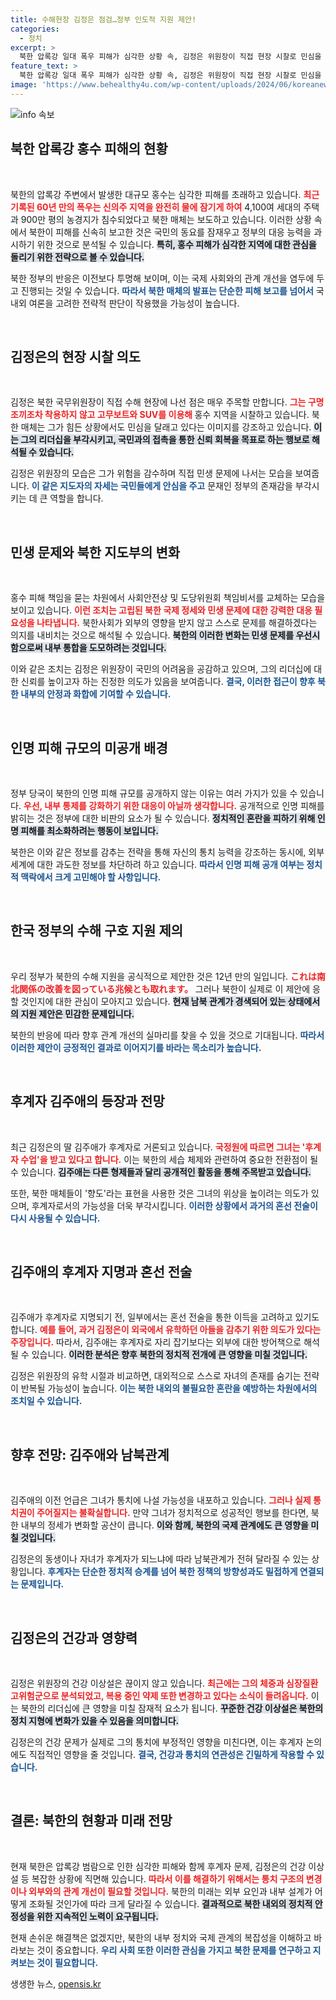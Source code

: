 ```yaml
---
title: 수해현장 김정은 점검…정부 인도적 지원 제안!
categories:
  - 정치
excerpt: >
  북한 압록강 일대 폭우 피해가 심각한 상황 속, 김정은 위원장이 직접 현장 시찰로 민심을 달래고 있습니다. 후계자로 김주애가 거론되며, 북한의 향후 행보에 시선이 쏠리고 있습니다. 과연 이 사태가 남북관계에 어떤 변화를 가져올지 주목됩니다.
feature_text: >
  북한 압록강 일대 폭우 피해가 심각한 상황 속, 김정은 위원장이 직접 현장 시찰로 민심을 달래고 있습니다. 후계자로 김주애가 거론되며, 북한의 향후 행보에 시선이 쏠리고 있습니다. 과연 이 사태가 남북관계에 어떤 변화를 가져올지 주목됩니다.
image: 'https://www.behealthy4u.com/wp-content/uploads/2024/06/koreanews.jpg'
---
```


<p><img src="https://www.behealthy4u.com/wp-content/uploads/2024/06/koreanews.jpg" alt="info 속보" /></p>

<h2 data-ke-size="size26">북한 압록강 홍수 피해의 현황</h2>

<p data-ke-size="size16">&nbsp;</p>

<p>북한의 압록강 주변에서 발생한 대규모 홍수는 심각한 피해를 초래하고 있습니다. <b><span style="color: #ee2323;">최근 기록된 60년 만의 폭우는 신의주 지역을 완전히 물에 잠기게 하여</span></b> 4,100여 세대의 주택과 900만 평의 농경지가 침수되었다고 북한 매체는 보도하고 있습니다. 이러한 상황 속에서 북한이 피해를 신속히 보고한 것은 국민의 동요를 잠재우고 정부의 대응 능력을 과시하기 위한 것으로 분석될 수 있습니다. <b><span style="background-color: #21538527;">특히, 홍수 피해가 심각한 지역에 대한 관심을 돌리기 위한 전략으로 볼 수 있습니다.</span></b></p>

<p>북한 정부의 반응은 이전보다 투명해 보이며, 이는 국제 사회와의 관계 개선을 염두에 두고 진행되는 것일 수 있습니다. <b><span style="color: #1a5490;">따라서 북한 매체의 발표는 단순한 피해 보고를 넘어서</span></b> 국내외 여론을 고려한 전략적 판단이 작용했을 가능성이 높습니다.</p>

<p data-ke-size="size16">&nbsp;</p>

<h2 data-ke-size="size26">김정은의 현장 시찰 의도</h2>

<p data-ke-size="size16">&nbsp;</p>

<p>김정은 북한 국무위원장이 직접 수해 현장에 나선 점은 매우 주목할 만합니다. <b><span style="color: #ee2323;">그는 구명조끼조차 착용하지 않고 고무보트와 SUV를 이용해 </span></b>홍수 지역을 시찰하고 있습니다. 북한 매체는 그가 힘든 상황에서도 민심을 달래고 있다는 이미지를 강조하고 있습니다. <b><span style="background-color: #21538527;">이는 그의 리더십을 부각시키고, 국민과의 접촉을 통한 신뢰 회복을 목표로 하는 행보로 해석될 수 있습니다.</span></b></p>

<p>김정은 위원장의 모습은 그가 위험을 감수하며 직접 민생 문제에 나서는 모습을 보여줍니다. <b><span style="color: #1a5490;">이 같은 지도자의 자세는 국민들에게 안심을 주고</span></b> 문재인 정부의 존재감을 부각시키는 데 큰 역할을 합니다.</p>

<p data-ke-size="size16">&nbsp;</p>

<h2 data-ke-size="size26">민생 문제와 북한 지도부의 변화</h2>

<p data-ke-size="size16">&nbsp;</p>

<p>홍수 피해 책임을 묻는 차원에서 사회안전상 및 도당위원회 책임비서를 교체하는 모습을 보이고 있습니다. <b><span style="color: #ee2323;">이런 조치는 고립된 북한 국제 정세와 민생 문제에 대한 강력한 대응 필요성을 나타냅니다.</span></b> 북한사회가 외부의 영향을 받지 않고 스스로 문제를 해결하겠다는 의지를 내비치는 것으로 해석될 수 있습니다. <b><span style="background-color: #21538527;">북한의 이러한 변화는 민생 문제를 우선시 함으로써 내부 통합을 도모하려는 것입니다.</span></b></p>

<p>이와 같은 조치는 김정은 위원장이 국민의 어려움을 공감하고 있으며, 그의 리더십에 대한 신뢰를 높이고자 하는 진정한 의도가 있음을 보여줍니다. <b><span style="color: #1a5490;">결국, 이러한 접근이 향후 북한 내부의 안정과 화합에 기여할 수 있습니다.</span></b></p>

<p data-ke-size="size16">&nbsp;</p>

<h2 data-ke-size="size26">인명 피해 규모의 미공개 배경</h2>

<p data-ke-size="size16">&nbsp;</p>

<p>정부 당국이 북한의 인명 피해 규모를 공개하지 않는 이유는 여러 가지가 있을 수 있습니다. <b><span style="color: #ee2323;">우선, 내부 통제를 강화하기 위한 대응이 아닐까 생각합니다.</span></b> 공개적으로 인명 피해를 밝히는 것은 정부에 대한 비판의 요소가 될 수 있습니다. <b><span style="background-color: #21538527;">정치적인 혼란을 피하기 위해 인명 피해를 최소화하려는 행동이 보입니다.</span></b></p>

<p>북한은 이와 같은 정보를 감추는 전략을 통해 자신의 통치 능력을 강조하는 동시에, 외부 세계에 대한 과도한 정보를 차단하려 하고 있습니다. <b><span style="color: #1a5490;">따라서 인명 피해 공개 여부는 정치적 맥락에서 크게 고민해야 할 사항입니다.</span></b></p>

<p data-ke-size="size16">&nbsp;</p>

<h2 data-ke-size="size26">한국 정부의 수해 구호 지원 제의</h2>

<p data-ke-size="size16">&nbsp;</p>

<p>우리 정부가 북한의 수해 지원을 공식적으로 제안한 것은 12년 만의 일입니다. <b><span style="color: #ee2323;">これは南北関係の改善を図っている兆候とも取れます。</span></b> 그러나 북한이 실제로 이 제안에 응할 것인지에 대한 관심이 모아지고 있습니다. <b><span style="background-color: #21538527;">현재 남북 관계가 경색되어 있는 상태에서의 지원 제안은 민감한 문제입니다.</span></b></p>

<p>북한의 반응에 따라 향후 관계 개선의 실마리를 찾을 수 있을 것으로 기대됩니다. <b><span style="color: #1a5490;">따라서 이러한 제안이 긍정적인 결과로 이어지기를 바라는 목소리가 높습니다.</span></b></p>

<p data-ke-size="size16">&nbsp;</p>

<h2 data-ke-size="size26">후계자 김주애의 등장과 전망</h2>

<p data-ke-size="size16">&nbsp;</p>

<p>최근 김정은의 딸 김주애가 후계자로 거론되고 있습니다. <b><span style="color: #ee2323;">국정원에 따르면 그녀는 '후계자 수업'을 받고 있다고 합니다.</span></b> 이는 북한의 세습 체제와 관련하여 중요한 전환점이 될 수 있습니다. <b><span style="background-color: #21538527;">김주애는 다른 형제들과 달리 공개적인 활동을 통해 주목받고 있습니다.</span></b></p>

<p>또한, 북한 매체들이 '향도'라는 표현을 사용한 것은 그녀의 위상을 높이려는 의도가 있으며, 후계자로서의 가능성을 더욱 부각시킵니다. <b><span style="color: #1a5490;">이러한 상황에서 과거의 혼선 전술이 다시 사용될 수 있습니다.</span></b></p>

<p data-ke-size="size16">&nbsp;</p>

<h2 data-ke-size="size26">김주애의 후계자 지명과 혼선 전술</h2>

<p data-ke-size="size16">&nbsp;</p>

<p>김주애가 후계자로 지명되기 전, 일부에서는 혼선 전술을 통한 이득을 고려하고 있기도 합니다. <b><span style="color: #ee2323;">예를 들어, 과거 김정은이 외국에서 유학하던 아들을 감추기 위한 의도가 있다는 주장입니다.</span></b> 따라서, 김주애는 후계자로 자리 잡기보다는 외부에 대한 방어책으로 해석될 수 있습니다. <b><span style="background-color: #21538527;">이러한 분석은 향후 북한의 정치적 전개에 큰 영향을 미칠 것입니다.</span></b></p>

<p>김정은 위원장의 유학 시절과 비교하면, 대외적으로 스스로 자녀의 존재를 숨기는 전략이 반복될 가능성이 높습니다. <b><span style="color: #1a5490;">이는 북한 내외의 불필요한 혼란을 예방하는 차원에서의 조치일 수 있습니다.</span></b></p>

<p data-ke-size="size16">&nbsp;</p>

<h2 data-ke-size="size26">향후 전망: 김주애와 남북관계</h2>

<p data-ke-size="size16">&nbsp;</p>

<p>김주애의 이전 언급은 그녀가 통치에 나설 가능성을 내포하고 있습니다. <b><span style="color: #ee2323;">그러나 실제 통치권이 주어질지는 불확실합니다.</span></b> 만약 그녀가 정치적으로 성공적인 행보를 한다면, 북한 내부의 정세가 변화할 공산이 큽니다. <b><span style="background-color: #21538527;">이와 함께, 북한의 국제 관계에도 큰 영향을 미칠 것입니다.</span></b></p>

<p>김정은의 동생이나 자녀가 후계자가 되느냐에 따라 남북관계가 전혀 달라질 수 있는 상황입니다. <b><span style="color: #1a5490;">후계자는 단순한 정치적 승계를 넘어 북한 정책의 방향성과도 밀접하게 연결되는 문제입니다.</span></b></p>

<p data-ke-size="size16">&nbsp;</p>

<h2 data-ke-size="size26">김정은의 건강과 영향력</h2>

<p data-ke-size="size16">&nbsp;</p>

<p>김정은 위원장의 건강 이상설은 끊이지 않고 있습니다. <b><span style="color: #ee2323;">최근에는 그의 체중과 심장질환 고위험군으로 분석되었고, 복용 중인 약제 또한 변경하고 있다는 소식이 들려옵니다.</span></b> 이는 북한의 리더십에 큰 영향을 미칠 잠재적 요소가 됩니다. <b><span style="background-color: #21538527;">꾸준한 건강 이상설은 북한의 정치 지형에 변화가 있을 수 있음을 의미합니다.</span></b></p>

<p>김정은의 건강 문제가 실제로 그의 통치에 부정적인 영향을 미친다면, 이는 후계자 논의에도 직접적인 영향을 줄 것입니다. <b><span style="color: #1a5490;">결국, 건강과 통치의 연관성은 긴밀하게 작용할 수 있습니다.</span></b></p>

<p data-ke-size="size16">&nbsp;</p>

<h2 data-ke-size="size26">결론: 북한의 현황과 미래 전망</h2>

<p data-ke-size="size16">&nbsp;</p>

<p>현재 북한은 압록강 범람으로 인한 심각한 피해와 함께 후계자 문제, 김정은의 건강 이상설 등 복잡한 상황에 직면해 있습니다. <b><span style="color: #ee2323;">따라서 이를 해결하기 위해서는 통치 구조의 변경이나 외부와의 관계 개선이 필요할 것입니다.</span></b> 북한의 미래는 외부 요인과 내부 설계가 어떻게 조화될 것인가에 따라 크게 달라질 수 있습니다. <b><span style="background-color: #21538527;">결과적으로 북한 내외의 정치적 안정성을 위한 지속적인 노력이 요구됩니다.</span></b></p>

<p>현재 손쉬운 해결책은 없겠지만, 북한의 내부 정치와 국제 관계의 복잡성을 이해하고 바라보는 것이 중요합니다. <b><span style="color: #1a5490;">우리 사회 또한 이러한 관심을 가지고 북한 문제를 연구하고 지켜보는 것이 필요합니다.</span></b></p>
생생한 뉴스, <a href="https://opensis.kr" rel="dofollow">opensis.kr</a>


